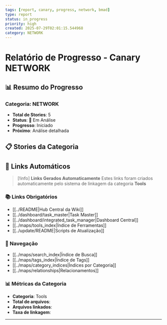 ```yaml
---
tags: [report, canary, progress, network, bmad]
type: report
status: in_progress
priority: high
created: 2025-07-29T02:01:15.544968
category: NETWORK
---
```


# Relatório de Progresso - Canary NETWORK

## 📊 **Resumo do Progresso**

### **Categoria**: NETWORK
- **Total de Stories**: 5
- **Status**: 🔄 Em Análise
- **Progresso**: Iniciado
- **Próximo**: Análise detalhada

## 📋 **Stories da Categoria**


## 🔗 **Links Automáticos**

> [!info] **Links Gerados Automaticamente**
> Estes links foram criados automaticamente pelo sistema de linkagem da categoria **Tools**

### **📚 Links Obrigatórios**
- [[../README|Hub Central da Wiki]]
- [[../dashboard/task_master|Task Master]]
- [[../dashboard/integrated_task_manager|Dashboard Central]]
- [[../maps/tools_index|Índice de Ferramentas]]
- [[../update/README|Scripts de Atualização]]

### **🧭 Navegação**
- [[../maps/search_index|Índice de Busca]]
- [[../maps/tags_index|Índice de Tags]]
- [[../maps/category_indices|Índices por Categoria]]
- [[../maps/relationships|Relacionamentos]]

### **📊 Métricas da Categoria**
- **Categoria**: Tools
- **Total de arquivos**: <!-- Contador automático -->
- **Arquivos linkados**: <!-- Contador automático -->
- **Taxa de linkagem**: <!-- Percentual automático -->

---

